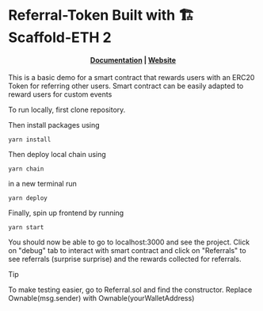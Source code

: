 # Referral-Token Built with 🏗 Scaffold-ETH 2

<h4 align="center">
  <a href="https://docs.scaffoldeth.io">Documentation</a> |
  <a href="https://scaffoldeth.io">Website</a>
</h4>

This is a basic demo for a smart contract that rewards users with an ERC20 Token for referring other users. Smart contract can be easily adapted to reward users for custom events

To run locally, first clone repository.

Then install packages using

```
yarn install
```

Then deploy local chain using

```
yarn chain
```

in a new terminal run

```
yarn deploy
```

Finally, spin up frontend by running

```
yarn start
```

You should now be able to go to localhost:3000 and see the project. Click on "debug" tab to interact with smart contract and click on "Referrals" to see referrals (surprise surprise) and the rewards collected for referrals.

> [!TIP]
> To make testing easier, go to Referral.sol and find the constructor. Replace Ownable(msg.sender) with Ownable(yourWalletAddress)
